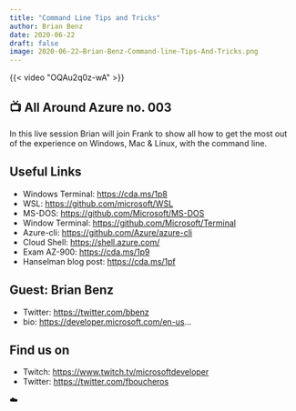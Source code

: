 ```yaml
---
title: "Command Line Tips and Tricks"
author: Brian Benz
date: 2020-06-22
draft: false
image: 2020-06-22–Brian-Benz-Command-line-Tips-And-Tricks.png
---
```


{{< video "OQAu2q0z-wA" >}}

## 📺 All Around Azure no. 003

In this live session Brian will join Frank to show all how to get the most out of the experience on Windows, Mac & Linux, with the command line.

## Useful Links

- Windows Terminal: https://cda.ms/1p8
- WSL: https://github.com/microsoft/WSL
- MS-DOS: https://github.com/Microsoft/MS-DOS
- Window Terminal: https://github.com/Microsoft/Terminal
- Azure-cli: https://github.com/Azure/azure-cli
- Cloud Shell: https://shell.azure.com/
- Exam AZ-900: https://cda.ms/1p9
- Hanselman blog post: https://cda.ms/1pf

## Guest: Brian Benz

- Twitter: https://twitter.com/bbenz
- bio: https://developer.microsoft.com/en-us...

## Find us on

- Twitch: https://www.twitch.tv/microsoftdeveloper
- Twitter: https://twitter.com/fboucheros

☁️ 

